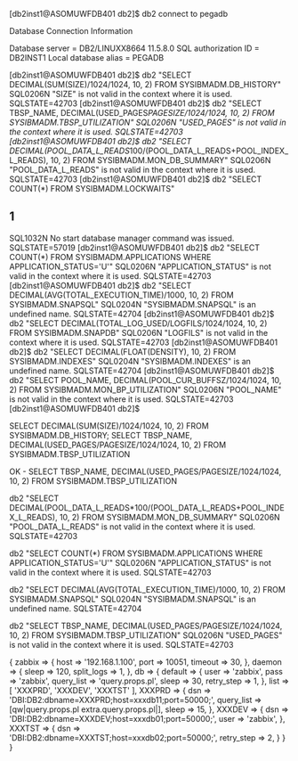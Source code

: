 [db2inst1@ASOMUWFDB401 db2]$ db2 connect to pegadb
 
   Database Connection Information
 
Database server        = DB2/LINUXX8664 11.5.8.0
SQL authorization ID   = DB2INST1
Local database alias   = PEGADB
 
[db2inst1@ASOMUWFDB401 db2]$ db2 "SELECT DECIMAL(SUM(SIZE)/1024/1024, 10, 2) FROM SYSIBMADM.DB_HISTORY"
SQL0206N  "SIZE" is not valid in the context where it is used.  SQLSTATE=42703
[db2inst1@ASOMUWFDB401 db2]$ db2 "SELECT TBSP_NAME, DECIMAL(USED_PAGES*PAGESIZE/1024/1024, 10, 2) FROM SYSIBMADM.TBSP_UTILIZATION"
SQL0206N  "USED_PAGES" is not valid in the context where it is used.
SQLSTATE=42703
[db2inst1@ASOMUWFDB401 db2]$ db2 "SELECT DECIMAL(POOL_DATA_L_READS*100/(POOL_DATA_L_READS+POOL_INDEX_L_READS), 10, 2) FROM SYSIBMADM.MON_DB_SUMMARY"
SQL0206N  "POOL_DATA_L_READS" is not valid in the context where it is used.
SQLSTATE=42703
[db2inst1@ASOMUWFDB401 db2]$ db2 "SELECT COUNT(*) FROM SYSIBMADM.LOCKWAITS"
 
1
-----------
SQL1032N  No start database manager command was issued.  SQLSTATE=57019
[db2inst1@ASOMUWFDB401 db2]$ db2 "SELECT COUNT(*) FROM SYSIBMADM.APPLICATIONS WHERE APPLICATION_STATUS='U'"
SQL0206N  "APPLICATION_STATUS" is not valid in the context where it is used.
SQLSTATE=42703
[db2inst1@ASOMUWFDB401 db2]$ db2 "SELECT DECIMAL(AVG(TOTAL_EXECUTION_TIME)/1000, 10, 2) FROM SYSIBMADM.SNAPSQL"
SQL0204N  "SYSIBMADM.SNAPSQL" is an undefined name.  SQLSTATE=42704
[db2inst1@ASOMUWFDB401 db2]$ db2 "SELECT DECIMAL(TOTAL_LOG_USED/LOGFILS/1024/1024, 10, 2) FROM SYSIBMADM.SNAPDB"
SQL0206N  "LOGFILS" is not valid in the context where it is used.
SQLSTATE=42703
[db2inst1@ASOMUWFDB401 db2]$ db2 "SELECT DECIMAL(FLOAT(DENSITY), 10, 2) FROM SYSIBMADM.INDEXES"
SQL0204N  "SYSIBMADM.INDEXES" is an undefined name.  SQLSTATE=42704
[db2inst1@ASOMUWFDB401 db2]$ db2 "SELECT POOL_NAME, DECIMAL(POOL_CUR_BUFFSZ/1024/1024, 10, 2) FROM SYSIBMADM.MON_BP_UTILIZATION"
SQL0206N  "POOL_NAME" is not valid in the context where it is used.
SQLSTATE=42703
[db2inst1@ASOMUWFDB401 db2]$



SELECT DECIMAL(SUM(SIZE)/1024/1024, 10, 2) FROM SYSIBMADM.DB_HISTORY;
SELECT TBSP_NAME, DECIMAL(USED_PAGES/PAGESIZE/1024/1024, 10, 2) FROM SYSIBMADM.TBSP_UTILIZATION

OK - SELECT TBSP_NAME, DECIMAL(USED_PAGES/PAGESIZE/1024/1024, 10, 2) FROM SYSIBMADM.TBSP_UTILIZATION



db2 "SELECT DECIMAL(POOL_DATA_L_READS*100/(POOL_DATA_L_READS+POOL_INDEX_L_READS), 10, 2) FROM SYSIBMADM.MON_DB_SUMMARY"
SQL0206N  "POOL_DATA_L_READS" is not valid in the context where it is used.
SQLSTATE=42703

db2 "SELECT COUNT(*) FROM SYSIBMADM.APPLICATIONS WHERE APPLICATION_STATUS='U'"
SQL0206N  "APPLICATION_STATUS" is not valid in the context where it is used.
SQLSTATE=42703

db2 "SELECT DECIMAL(AVG(TOTAL_EXECUTION_TIME)/1000, 10, 2) FROM SYSIBMADM.SNAPSQL"
SQL0204N  "SYSIBMADM.SNAPSQL" is an undefined name.  SQLSTATE=42704

db2 "SELECT TBSP_NAME, DECIMAL(USED_PAGES/PAGESIZE/1024/1024, 10, 2) FROM SYSIBMADM.TBSP_UTILIZATION"
SQL0206N  "USED_PAGES" is not valid in the context where it is used.
SQLSTATE=42703

{
    zabbix => {
        host    => '192.168.1.100',
        port    => 10051,
        timeout => 30,
    },
    daemon => {
        sleep => 120,
        split_logs => 1,
    },
    db => {
        default => {
            user        => 'zabbix',
            pass        => 'zabbix',
            query_list  => 'query.props.pl',
            sleep       => 30,
            retry_step  => 1,
        },
        list   => [ 'XXXPRD', 'XXXDEV', 'XXXTST' ],
        XXXPRD => {
            dsn        => 'DBI:DB2:dbname=XXXPRD;host=xxxdb11;port=50000;',
            query_list => [qw|query.props.pl extra.query.props.pl|],
            sleep      => 15,
        },
        XXXDEV => {
            dsn  => 'DBI:DB2:dbname=XXXDEV;host=xxxdb01;port=50000;',
            user => 'zabbix',
        },
        XXXTST => {
            dsn        => 'DBI:DB2:dbname=XXXTST;host=xxxdb02;port=50000;',
            retry_step => 2,
        }
    }
}
